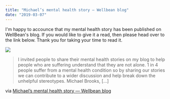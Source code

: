 ```yaml
---
title: "Michael’s mental health story — Wellbean blog"
date: "2019-03-07"
---
```


I'm happy to accounce that my mental health story has been published on WellBean's blog. If you would like to give it a read, then please head over to the link below. Thank you for taking your time to read it.

[![](https://wellbeanblogcom.files.wordpress.com/2019/03/img_-u0d8fv.jpg?quality=80&strip=info&w=800)](http://wellbeanblog.com/2019/03/06/michaels-mental-health-story/)

> I invited people to share their mental health stories on my blog to help people who are suffering understand that they are not alone. 1 in 4 people suffer from a mental health condition so by sharing our stories we can contribute to a wider discussion and help break down the unhelpful stereotypes. Michael Brooks, \[…\]

via [Michael’s mental health story — Wellbean blog](http://wellbeanblog.com/2019/03/06/michaels-mental-health-story/)
